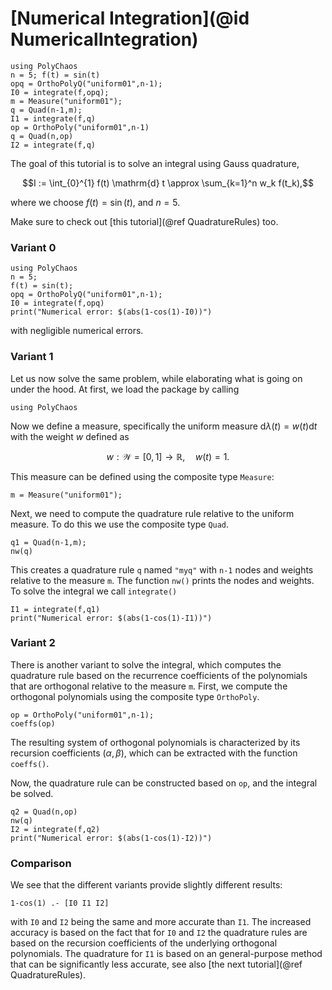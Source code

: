 # [Numerical Integration](@id NumericalIntegration)
```@setup usePolyChaos
using PolyChaos
n = 5; f(t) = sin(t)
opq = OrthoPolyQ("uniform01",n-1);
I0 = integrate(f,opq);
m = Measure("uniform01");
q = Quad(n-1,m);
I1 = integrate(f,q)
op = OrthoPoly("uniform01",n-1)
q = Quad(n,op)
I2 = integrate(f,q)
```
The goal of this tutorial is to solve an integral using Gauss quadrature,
```math
I := \int_{0}^{1} f(t) \mathrm{d} t \approx \sum_{k=1}^n w_k f(t_k),
```
where we choose $f(t) = \sin(t)$, and $n = 5$.

Make sure to check out [this tutorial](@ref QuadratureRules) too.

### Variant 0
```@repl
using PolyChaos
n = 5;
f(t) = sin(t);
opq = OrthoPolyQ("uniform01",n-1);
I0 = integrate(f,opq)
print("Numerical error: $(abs(1-cos(1)-I0))")
```
with negligible numerical errors.

### Variant 1
Let us  now solve the same problem, while elaborating what is going on under the hood.
At first, we load the package by calling
```@repl
using PolyChaos
```
Now we define a measure, specifically the uniform measure $\mathrm{d}\lambda(t) = w(t) \mathrm{d} t$ with the weight $w$ defined as
```math
  w: \mathcal{W} = [0,1] \rightarrow \mathbb{R}, \quad w(t) = 1.
```
This measure can be defined using the composite type `Measure`:
```@repl usePolyChaos
m = Measure("uniform01");
```
Next, we need to compute the quadrature rule relative to the uniform measure.
To do this we use the composite type `Quad`.
```@repl usePolyChaos
q1 = Quad(n-1,m);
nw(q)
```
This creates a quadrature rule `q` named `"myq"` with `n-1` nodes and weights relative to the measure `m`.
The function `nw()` prints the nodes and weights.
To solve the integral we call `integrate()`
```@repl usePolyChaos
I1 = integrate(f,q1)
print("Numerical error: $(abs(1-cos(1)-I1))")
```

### Variant 2
There is another variant to solve the integral, which computes the quadrature rule based on the recurrence coefficients of the polynomials that are orthogonal relative to the measure `m`.
First, we compute the orthogonal polynomials using the composite type `OrthoPoly`.
```@repl usePolyChaos
op = OrthoPoly("uniform01",n-1);
coeffs(op)
```
The resulting system of orthogonal polynomials is characterized by its recursion coefficients $(\alpha, \beta)$, which can be extracted with the function `coeffs()`.

Now, the quadrature rule can be constructed based on `op`, and the integral be solved.
```@repl usePolyChaos
q2 = Quad(n,op)
nw(q)
I2 = integrate(f,q2)
print("Numerical error: $(abs(1-cos(1)-I2))")
```

### Comparison
We see that the different variants provide slightly different results:
```@repl usePolyChaos
1-cos(1) .- [I0 I1 I2]
```
with `I0` and `I2` being the same and more accurate than `I1`.
The increased accuracy is based on the fact that for `I0` and `I2` the quadrature rules are based on the recursion coefficients of the underlying orthogonal polynomials.
The quadrature for `I1` is based on an general-purpose method that can be significantly less accurate, see also [the next tutorial](@ref QuadratureRules).
